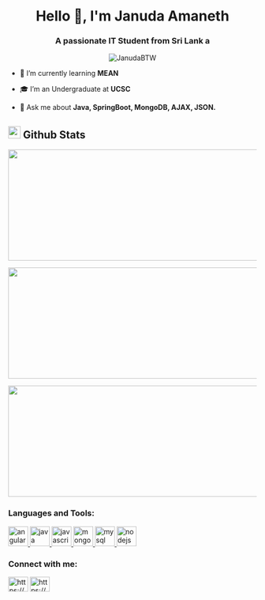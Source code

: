 <h1 align="center"> Hello 👋, I'm Januda Amaneth </h1>
<h3 align="center"> A passionate IT Student from Sri Lank a</h3>

<p align="center"> <img src="https://komarev.com/ghpvc/?username=JanudaBTW&label=Profile%20views&color=0e75b6&style=flat" alt="JanudaBTW" /> </p>

- 🌱 I’m currently learning **MEAN**

- 🎓 I’m an Undergraduate at **UCSC**

- 💬 Ask me about **Java, SpringBoot, MongoDB, AJAX, JSON.**

## <img src="https://media.giphy.com/media/iY8CRBdQXODJSCERIr/giphy.gif" width="25"> <b>Github Stats</b>

<p><img width="520" height="225" src="https://github-readme-stats.vercel.app/api?username=JanudaBTW&theme=tokyonight&show_icons=true/460/300"> </p>

<p><img width="550" height="225" src="https://github-readme-stats.vercel.app/api/top-langs?username=JanudaBTW&show_icons=true&locale=en&layout=compact&theme=tokyonight"/460/300"> </p>

<p><img width="550" height="225" src="https://github-readme-streak-stats.herokuapp.com/?user=JanudaBTW&theme=tokyonight&&fire=FF801F&currStreakNum=FFBE69&currStreakLabel=FFBE69"/460/300"></p>

<h3 align="left">Languages and Tools:</h3>
<p align="left"> <a href="https://angular.io" target="_blank" rel="noreferrer"> <img src="https://github.com/Scar1109/skill-icons/blob/main/icons/Angular-Dark.svg" alt="angular" width="40" height="40"/> </a> </a> </a> <a href="https://www.java.com" target="_blank" rel="noreferrer"> <img src="https://github.com/Scar1109/skill-icons/blob/main/icons/Java-Dark.svg" alt="java" width="40" height="40"/> </a> <a href="https://developer.mozilla.org/en-US/docs/Web/JavaScript" target="_blank" rel="noreferrer"> <img src="https://github.com/Scar1109/skill-icons/blob/main/icons/JavaScript.svg" alt="javascript" width="40" height="40"/> </a> <a href="https://www.mongodb.com/" target="_blank" rel="noreferrer"> <img src="https://github.com/Scar1109/skill-icons/blob/main/icons/MongoDB.svg" alt="mongodb" width="40" height="40"/> </a> <a href="https://www.mysql.com/" target="_blank" rel="noreferrer"> <img src="https://github.com/Scar1109/skill-icons/blob/main/icons/MySQL-Dark.svg" alt="mysql" width="40" height="40"/> </a> <a href="https://nodejs.org" target="_blank" rel="noreferrer"> <img src="https://github.com/Scar1109/skill-icons/blob/main/icons/NodeJS-Dark.svg" alt="nodejs" width="40" height="40"/> </a> </p>

<h3 align="left">Connect with me:</h3>
<p align="left">
<a href="https://linkedin.com/in/https://www.linkedin.com/in/januda-amaneth-094124288/" target="blank"><img align="center" src="https://raw.githubusercontent.com/rahuldkjain/github-profile-readme-generator/master/src/images/icons/Social/linked-in-alt.svg" alt="https://www.linkedin.com/in/januda-amaneth-094124288/" height="30" width="40" /></a>
<a href="https://stackoverflow.com/users/https://stackoverflow.com/users/22305071/januda-amaneth" target="blank"><img align="center" src="https://raw.githubusercontent.com/rahuldkjain/github-profile-readme-generator/master/src/images/icons/Social/stack-overflow.svg" alt="https://stackoverflow.com/users/22305071/januda-amaneth" height="30" width="40" /></a>
</p>
